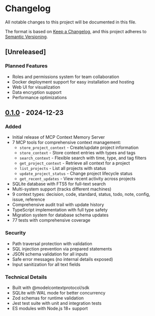# Changelog

All notable changes to this project will be documented in this file.

The format is based on [Keep a Changelog](https://keepachangelog.com/en/1.0.0/),
and this project adheres to [Semantic Versioning](https://semver.org/spec/v2.0.0.html).

## [Unreleased]

### Planned Features
- Roles and permissions system for team collaboration
- Docker deployment support for easy installation and hosting
- Web UI for visualization
- Data encryption support
- Performance optimizations

## [0.1.0] - 2024-12-23

### Added
- Initial release of MCP Context Memory Server
- 7 MCP tools for comprehensive context management:
  - `store_project_context` - Create/update project information
  - `store_context` - Store context entries with types and tags
  - `search_context` - Flexible search with time, type, and tag filters
  - `get_project_context` - Retrieve all context for a project
  - `list_projects` - List all projects with status
  - `update_project_status` - Change project lifecycle status
  - `get_recent_updates` - View recent activity across projects
- SQLite database with FTS5 for full-text search
- Multi-system support (tracks different machines)
- 9 context types: decision, code, standard, status, todo, note, config, issue, reference
- Comprehensive audit trail with update history
- TypeScript implementation with full type safety
- Migration system for database schema updates
- 77 tests with comprehensive coverage

### Security
- Path traversal protection with validation
- SQL injection prevention via prepared statements
- JSON schema validation for all inputs
- Safe error messages (no internal details exposed)
- Input sanitization for all text fields

### Technical Details
- Built with @modelcontextprotocol/sdk
- SQLite with WAL mode for better concurrency
- Zod schemas for runtime validation
- Jest test suite with unit and integration tests
- ES modules with Node.js 18+ support

[0.1.0]: https://github.com/briandawson/mcp-context-memory/releases/tag/v0.1.0
